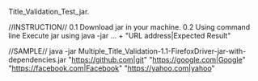 Title_Validation_Test_jar.

//INSTRUCTION//
0.1 Download jar in your machine.
0.2 Using command line Execute jar using java -jar ... + "URL address|Expected Result"

//SAMPLE//
java -jar Multiple_Title_Validation-1.1-FirefoxDriver-jar-with-dependencies.jar "https://github.com|git" "https://google.com|Google" "https://facebook.com|Facebook" "https://yahoo.com|yahoo"
